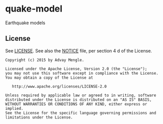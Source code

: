 # quake-model
Earthquake models

## License
See [LICENSE](LICENSE).
See also the [NOTICE](NOTICE) file, per section 4 d of the License.

```
Copyright (c) 2015 by Advay Mengle.

Licensed under the Apache License, Version 2.0 (the "License");
you may not use this software except in compliance with the License.
You may obtain a copy of the License at

   http://www.apache.org/licenses/LICENSE-2.0

Unless required by applicable law or agreed to in writing, software
distributed under the License is distributed on an "AS IS" BASIS,
WITHOUT WARRANTIES OR CONDITIONS OF ANY KIND, either express or implied.
See the License for the specific language governing permissions and
limitations under the License.
```
